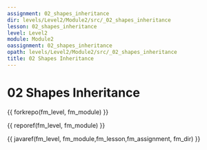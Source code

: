 ```yaml
---
assignment: 02_shapes_inheritance
dir: levels/Level2/Module2/src/_02_shapes_inheritance
lesson: 02_shapes_inheritance
level: Level2
module: Module2
oassignment: 02_shapes_inheritance
opath: levels/Level2/Module2/src/_02_shapes_inheritance
title: 02 Shapes Inheritance
---
```

# 02 Shapes Inheritance

{{ forkrepo(fm_level, fm_module) }}

{{ reporef(fm_level, fm_module) }}




{{ javaref(fm_level, fm_module,fm_lesson,fm_assignment, fm_dir) }}

